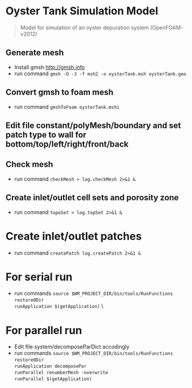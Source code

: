 # Oyster Tank Simulation Model

> Model for simulation of an oyster depuration system (OpenFOAM-v2012)

## Generate mesh

- Install gmsh http://gmsh.info
- run command
`gmsh -O -3 -f msh2 -o oysterTank.msh oysterTank.geo`

## Convert gmsh to foam mesh
- run command
`gmshToFoam oysterTank.mshi`

## Edit file constant/polyMesh/boundary and set patch type to wall for bottom/top/left/right/front/back

## Check mesh
- run command
`checkMesh > log.checkMesh 2>&1 &`

## Create inlet/outlet cell sets and porosity zone
- run command
`topoSet > log.topSet 2>&1 &`

# Create inlet/outlet patches
- run command
`createPatch log.createPatch 2>&1 &`

# For serial run
- run commands
`source $WM_PROJECT_DIR/bin/tools/RunFunctions` \
`restore0Dir` \
`runApplication $(getApplication)` \

# For parallel run
- Edit file system/decomposeParDict accodingly
- run commands
`source $WM_PROJECT_DIR/bin/tools/RunFunctions` \
`restore0Dir` \
`runApplication decomposePar` \
`runParallel renumberMesh -overwrite` \
`runParallel $(getApplication)` 

